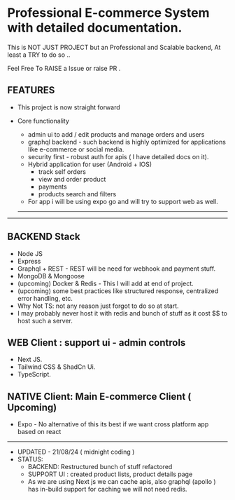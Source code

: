 # Professional E-commerce System with detailed documentation.

This is NOT JUST PROJECT but an Professional and Scalable backend, At least a TRY to do so ..

Feel Free To RAISE a Issue or raise PR .

## FEATURES

- This project is now straight forward
- Core functionality

  - admin ui to add / edit products and manage orders and users
  - graphql backend - such backend is highly optimized for applications like e-commerce or social media.
  - security first - robust auth for apis ( I have detailed docs on it).
  - Hybrid application for user (Android + IOS)
    - track self orders
    - view and order product
    - payments
    - products search and filters
  - For app i will be using expo go and will try to support web as well.

  ***

---

## BACKEND Stack

- Node JS
- Express
- Graphql + REST - REST will be need for webhook and payment stuff.
- MongoDB & Mongoose
- (upcoming) Docker & Redis - This I will add at end of project.
- (upcoming) some best practices like structured response, centralized error handling, etc.
- Why Not TS: not any reason just forgot to do so at start.
- I may probably never host it with redis and bunch of stuff as it cost $$ to host such a server.

## WEB Client : support ui - admin controls

- Next JS.
- Tailwind CSS & ShadCn Ui.
- TypeScript.

## NATIVE Client: Main E-commerce Client ( Upcoming)

- Expo - No alternative of this its best if we want cross platform app based on react

---

- UPDATED - 21/08/24 ( midnight coding )
- STATUS:
  - BACKEND: Restructured bunch of stuff refactored
  - SUPPORT UI : created product lists, product details page
  - As we are using Next js we can cache apis, also graphql (apollo ) has in-build support for caching we will not need redis.
